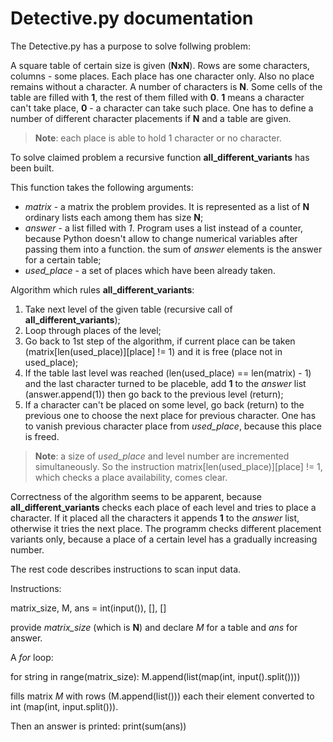# Detective.py documentation

The Detective.py has a purpose to solve follwing problem:

A square table of certain size is given (**NxN**). Rows are some characters, columns - some places. Each place has one character only. Also no place remains without a character. A number of characters is **N**. Some cells of the table are filled with **1**, the rest of them filled  with **0**. **1** means a character can't take place, **0** - a character can take such place. One has to define a number of different character placements if **N** and a table are given. 

> **Note**: each place is able to hold 1 character or no character.

To solve claimed problem a recursive function **all_different_variants** has been built.

This function takes the following arguments:

- *matrix* - a matrix the problem provides. It is represented as a list of **N** ordinary lists each among them has size **N**;
- *answer* - a list filled with *1*. Program uses a list instead of a counter, because Python doesn't allow to change numerical variables after passing them into a function. the sum of *answer* elements is the answer for a certain table;
- *used_place* - a set of places which have been already taken.

Algorithm which rules **all_different_variants**:

1. Take next level of the given table (recursive call of **all_different_variants**);
2. Loop through places of the level;
3. Go back to 1st step of the algorithm, if current place can be taken (matrix[len(used_place)][place] != 1) and it is free (place not in used_place);
4. If the table last level was reached (len(used_place) == len(matrix) - 1) and the last character turned to be placeble, add **1** to the *answer* list (answer.append(1)) then go back to the previous level (return);
5. If a character can't be placed on some level, go back (return) to the previous one to choose the next place for previous character. One has to vanish previous character place from *used_place*, because this place is freed.

> **Note**: a size of *used_place* and level number are incremented simultaneously. So the instruction matrix[len(used_place)][place] != 1, which checks a place availability, comes clear.

Correctness of the algorithm seems to be apparent, because **all_different_variants** checks each place of each level and tries to place a character. If it placed all the characters it appends **1** to the *answer* list, otherwise it tries the next place. The programm checks different placement variants only, because a place of a certain level has a gradually increasing number.


The rest code describes instructions to scan input data.

Instructions:

  matrix_size, M, ans = int(input()), [], []
  
provide *matrix_size* (which is **N**) and declare *M* for a table and *ans* for answer.


A *for* loop:

  for string in range(matrix_size):
      M.append(list(map(int, input().split())))
      
fills matrix *M* with rows (M.append(list())) each their element converted to int (map(int, input.split())).

Then an answer is printed:
  print(sum(ans))

